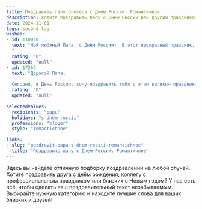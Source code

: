 ```yaml
---
title: Поздравить папу блогера с Днем России. Романтичное
description: Хотите поздравить папу с Днем России или другим праздником? Наш ИИ создаст незабываемое поздравление, а вы обязательно выделитесь среди других.  
date: 2024-11-01
tags: second tag
wishes:
- id: 110040
  text: "Мой любимый Папа, с Днём России!  В этот прекрасный праздник, наполненный гордостью за нашу страну, я хочу сказать тебе, как сильно я тебя люблю. Твоя  душа, такая же безграничная, как просторы нашей родины, вдохновляет меня каждый день.  Пусть твоё сердце всегда будет полно радости, а твои блогерские свершения — яркими, как звёзды на нашем флаге.  Счастья тебе, мой дорогой, и пусть всё в твоей жизни будет так же прекрасно, как этот особенный день!
  "
  rating: "0"
  updated: "null"
- id: 17289
  text: "Дорогой Папа,
  
  Сегодня, в День России, хочу поздравить тебя с этим великим праздником. Как блогер, ты открываешь мир для многих, делясь своими мыслями и впечатлениями. Пусть этот день принесет тебе не только радость и вдохновение, но и романтические моменты, которые запечатлятся в сердце навсегда. Желаю, чтобы каждый твой день был полон смысла и красоты, как наша Родина. С любовью и уважением!"
  rating: "0"
  updated: "null"

selectedValues:
  recipients: "papu"
  holidays: "s-dnem-rossii"
  professions: "bloger"
  style: "romantichnoe"

links:
- slug: "pozdravit-papu-s-dnem-rossii-romantichnoe"
  title: "Поздравить папу с Днем России. Романтичное"
---
```


Здесь вы найдете отличную подборку поздравлений на любой случай.
Хотите поздравить друга с днём рождения, коллегу с профессиональным праздником или близких с Новым годом? У нас есть всё, чтобы сделать ваш поздравительный текст незабываемым. Выбирайте нужную категорию и находите лучшие слова для ваших близких и друзей!
